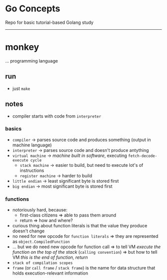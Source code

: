 # Go Concepts
Repo for basic tutorial-based Golang study  

---

# monkey
... programming language

## run
* just `make`

## notes
* compiler starts with code from `interpreter`

### basics
* `compiler` -> parses source code and produces something (output in machine language)
* `interpreter` -> parses source code and doesn't produce antything
* `virtual machine` -> *machine built in software*, executing `fetch-decode-execute cycle`
  * `stack machine` -> easier to build, but need to execute lot's of instructions
  * `register machine` -> harder to build
* `little endian` -> least significant byte is stored first
* `big endian` -> most significant byte is stored first

### functions
* notoriously hard, because:
  * first-class citizens => able to pass them around
  * return => how and where?
* curious thing about function literals is that the value they produce doesn't change
* no need for new opcode for `function literals` => they are represented as `object.CompiledFunction`
* ... but we do need new opcode for function call => to tell VM *execute the function on the top of the stack* (`calling convention`) => but how to tell VM *this is the end of function, return*
* `stack of compilation scopes`
* `frame` (or `call frame` / `stack frame`) is the name for data structure that holds execution-relevant information

